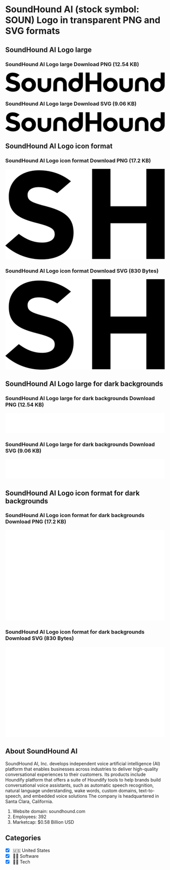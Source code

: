 # SoundHound AI (stock symbol: SOUN) Logo in transparent PNG and SVG formats

## SoundHound AI Logo large

### SoundHound AI Logo large Download PNG (12.54 KB)

![SoundHound AI Logo large Download PNG (12.54 KB)](/img/orig/SOUN_BIG-d3d552ef.png)

### SoundHound AI Logo large Download SVG (9.06 KB)

![SoundHound AI Logo large Download SVG (9.06 KB)](/img/orig/SOUN_BIG-2b69b705.svg)

## SoundHound AI Logo icon format

### SoundHound AI Logo icon format Download PNG (17.2 KB)

![SoundHound AI Logo icon format Download PNG (17.2 KB)](/img/orig/SOUN-4851dbdb.png)

### SoundHound AI Logo icon format Download SVG (830 Bytes)

![SoundHound AI Logo icon format Download SVG (830 Bytes)](/img/orig/SOUN-4170f002.svg)

## SoundHound AI Logo large for dark backgrounds

### SoundHound AI Logo large for dark backgrounds Download PNG (12.54 KB)

![SoundHound AI Logo large for dark backgrounds Download PNG (12.54 KB)](/img/orig/SOUN_BIG.D-13b1fbaa.png)

### SoundHound AI Logo large for dark backgrounds Download SVG (9.06 KB)

![SoundHound AI Logo large for dark backgrounds Download SVG (9.06 KB)](/img/orig/SOUN_BIG.D-1837f050.svg)

## SoundHound AI Logo icon format for dark backgrounds

### SoundHound AI Logo icon format for dark backgrounds Download PNG (17.2 KB)

![SoundHound AI Logo icon format for dark backgrounds Download PNG (17.2 KB)](/img/orig/SOUN.D-03b16d7b.png)

### SoundHound AI Logo icon format for dark backgrounds Download SVG (830 Bytes)

![SoundHound AI Logo icon format for dark backgrounds Download SVG (830 Bytes)](/img/orig/SOUN.D-fa71089e.svg)

## About SoundHound AI

SoundHound AI, Inc. develops independent voice artificial intelligence (AI) platform that enables businesses across industries to deliver high-quality conversational experiences to their customers. Its products include Houndify platform that offers a suite of Houndify tools to help brands build conversational voice assistants, such as automatic speech recognition, natural language understanding, wake words, custom domains, text-to-speech, and embedded voice solutions The company is headquartered in Santa Clara, California.

1. Website domain: soundhound.com
2. Employees: 392
3. Marketcap: $0.58 Billion USD


## Categories
- [x] 🇺🇸 United States
- [x] 👨‍💻 Software
- [x] 👩‍💻 Tech
